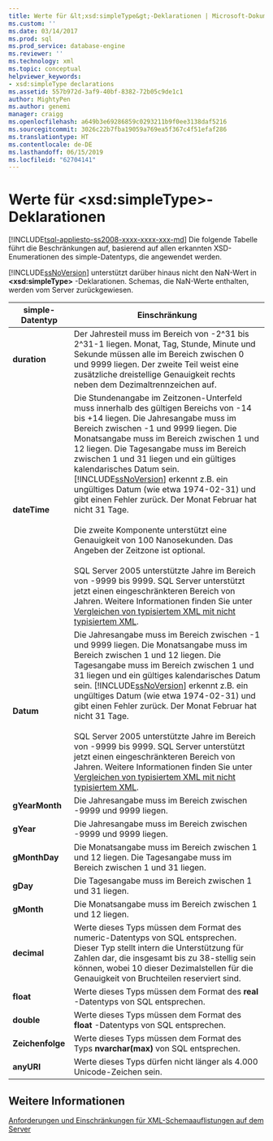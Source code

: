 ```yaml
---
title: Werte für &lt;xsd:simpleType&gt;-Deklarationen | Microsoft-Dokumentation
ms.custom: ''
ms.date: 03/14/2017
ms.prod: sql
ms.prod_service: database-engine
ms.reviewer: ''
ms.technology: xml
ms.topic: conceptual
helpviewer_keywords:
- xsd:simpleType declarations
ms.assetid: 557b972d-3af9-40bf-8382-72b05c9de1c1
author: MightyPen
ms.author: genemi
manager: craigg
ms.openlocfilehash: a649b3e69286859c0293211b9f0ee3138daf5216
ms.sourcegitcommit: 3026c22b7fba19059a769ea5f367c4f51efaf286
ms.translationtype: HT
ms.contentlocale: de-DE
ms.lasthandoff: 06/15/2019
ms.locfileid: "62704141"
---
```

# <a name="values-for-ltxsdsimpletypegt-declarations"></a>Werte für &lt;xsd:simpleType&gt;-Deklarationen
[!INCLUDE[tsql-appliesto-ss2008-xxxx-xxxx-xxx-md](../../includes/tsql-appliesto-ss2008-xxxx-xxxx-xxx-md.md)]
  Die folgende Tabelle führt die Beschränkungen auf, basierend auf allen erkannten XSD-Enumerationen des simple-Datentyps, die angewendet werden.  
  
 [!INCLUDE[ssNoVersion](../../includes/ssnoversion-md.md)] unterstützt darüber hinaus nicht den NaN-Wert in **\<xsd:simpleType>** -Deklarationen. Schemas, die NaN-Werte enthalten, werden vom Server zurückgewiesen.  
  
|simple-Datentyp|Einschränkung|  
|-----------------|----------------|  
|**duration**|Der Jahresteil muss im Bereich von -2^31 bis 2^31-1 liegen. Monat, Tag, Stunde, Minute und Sekunde müssen alle im Bereich zwischen 0 und 9999 liegen. Der zweite Teil weist eine zusätzliche dreistellige Genauigkeit rechts neben dem Dezimaltrennzeichen auf.|  
|**dateTime**|Die Stundenangabe im Zeitzonen-Unterfeld muss innerhalb des gültigen Bereichs von -14 bis +14 liegen. Die Jahresangabe muss im Bereich zwischen -1 und 9999 liegen. Die Monatsangabe muss im Bereich zwischen 1 und 12 liegen. Die Tagesangabe muss im Bereich zwischen 1 und 31 liegen und ein gültiges kalendarisches Datum sein. [!INCLUDE[ssNoVersion](../../includes/ssnoversion-md.md)] erkennt z.B. ein ungültiges Datum (wie etwa 1974-02-31) und gibt einen Fehler zurück. Der Monat Februar hat nicht 31 Tage.<br /><br /> Die zweite Komponente unterstützt eine Genauigkeit von 100 Nanosekunden. Das Angeben der Zeitzone ist optional.<br /><br /> SQL Server 2005 unterstützte Jahre im Bereich von -9999 bis 9999. SQL Server unterstützt jetzt einen eingeschränkteren Bereich von Jahren. Weitere Informationen finden Sie unter [Vergleichen von typisiertem XML mit nicht typisiertem XML](../../relational-databases/xml/compare-typed-xml-to-untyped-xml.md).|  
|**Datum**|Die Jahresangabe muss im Bereich zwischen -1 und 9999 liegen. Die Monatsangabe muss im Bereich zwischen 1 und 12 liegen. Die Tagesangabe muss im Bereich zwischen 1 und 31 liegen und ein gültiges kalendarisches Datum sein. [!INCLUDE[ssNoVersion](../../includes/ssnoversion-md.md)] erkennt z.B. ein ungültiges Datum (wie etwa 1974-02-31) und gibt einen Fehler zurück. Der Monat Februar hat nicht 31 Tage.<br /><br /> SQL Server 2005 unterstützte Jahre im Bereich von -9999 bis 9999. SQL Server unterstützt jetzt einen eingeschränkteren Bereich von Jahren. Weitere Informationen finden Sie unter [Vergleichen von typisiertem XML mit nicht typisiertem XML](../../relational-databases/xml/compare-typed-xml-to-untyped-xml.md).|  
|**gYearMonth**|Die Jahresangabe muss im Bereich zwischen -9999 und 9999 liegen.|  
|**gYear**|Die Jahresangabe muss im Bereich zwischen -9999 und 9999 liegen.|  
|**gMonthDay**|Die Monatsangabe muss im Bereich zwischen 1 und 12 liegen. Die Tagesangabe muss im Bereich zwischen 1 und 31 liegen.|  
|**gDay**|Die Tagesangabe muss im Bereich zwischen 1 und 31 liegen.|  
|**gMonth**|Die Monatsangabe muss im Bereich zwischen 1 und 12 liegen.|  
|**decimal**|Werte dieses Typs müssen dem Format des numeric-Datentyps von SQL entsprechen. Dieser Typ stellt intern die Unterstützung für Zahlen dar, die insgesamt bis zu 38-stellig sein können, wobei 10 dieser Dezimalstellen für die Genauigkeit von Bruchteilen reserviert sind.|  
|**float**|Werte dieses Typs müssen dem Format des **real** -Datentyps von SQL entsprechen.|  
|**double**|Werte dieses Typs müssen dem Format des **float** -Datentyps von SQL entsprechen.|  
|**Zeichenfolge**|Werte dieses Typs müssen dem Format des Typs **nvarchar(max)** von SQL entsprechen.|  
|**anyURI**|Werte dieses Typs dürfen nicht länger als 4.000 Unicode-Zeichen sein.|  
  
## <a name="see-also"></a>Weitere Informationen  
 [Anforderungen und Einschränkungen für XML-Schemaauflistungen auf dem Server](../../relational-databases/xml/requirements-and-limitations-for-xml-schema-collections-on-the-server.md)  
  
  
